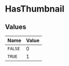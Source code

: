 # HasThumbnail


## Values

| Name    | Value   |
| ------- | ------- |
| `FALSE` | 0       |
| `TRUE`  | 1       |